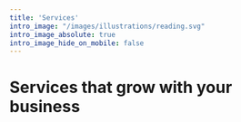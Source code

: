 ```yaml
---
title: 'Services'
intro_image: "/images/illustrations/reading.svg"
intro_image_absolute: true
intro_image_hide_on_mobile: false
---
```


# Services that grow with your business

